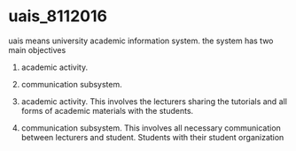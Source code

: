 # uais_8112016
uais means university academic information system.
the system has two main objectives
1. academic activity.
2. communication subsystem.

1. academic activity.
This involves the lecturers sharing the tutorials and all forms of academic materials with the students.
2. communication subsystem.
This involves all necessary communication between lecturers and student. Students with their student organization
